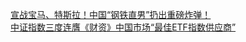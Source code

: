   
[宣战宝马、特斯拉！中国“钢铁直男”扔出重磅炸弹！](http://www.dianyue.me/archives/931/r8euvqddemounzgt/)  
[中证指数三度连膺《财资》中国市场“最佳ETF指数供应商”](http://www.dianyue.me/archives/470/3pye980g6121v4pd/)